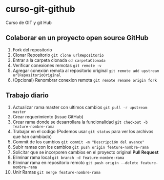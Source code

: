 # curso-git-github
Curso de GIT y git Hub

## Colaborar en un proyecto open source GitHub

1. Fork del repositorio
2. Clonar Repositorio `git clone urlRepositorio`
3. Entrar a la carpeta clonada `cd carpetaClonada` 
4. Verificar conexiones remotas `git remote -v`
5. Agregar conexión remota al repositorio original `git remote add upstream urlRepositorioOriginal`
6. (Opcional) Renombrar conexion remota `git remote rename origin fork`

## Trabajo diario
1. Actualizar rama master con ultimos cambios `git pull -r upstream master`
2. Crear requerimiento (issue GitHub)
3. Crear rama donde se desarrollara la funcionalidad `git checkout -b feature-nombre-rama`
4. Trabajar en el codigo (Podemos usar `git status` para ver los archivos que han cambiado)
5. Commit de los cambios `git commit -m "Descripción del avance" ` 
6. Subir ramas con los cambios `git push origin feature-nombre-rama`
7. Solicitar que se incorporen cambios en el proyecto original **Pull Request**
8. Eliminar rama local `git branch -d feature-nombre-rama`
9. Eliminar rama en repositorio remoto `git push origin --delete feature-nombre-rama`
10. Unir Ramas `git merge feature-nombre-rama`
